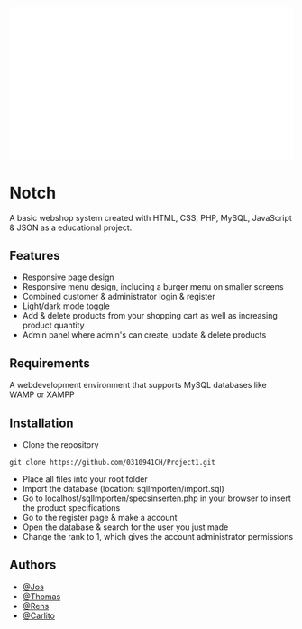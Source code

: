 ![Notch Logo](https://github.com/0310941CH/Project1/blob/e692eaf96d1e0c864d40d1567a51fc2eeeb5c7b9/images/notchLogo.png)

# Notch 

A basic webshop system created with HTML, CSS, PHP, MySQL, JavaScript & JSON as a educational project.


## Features

- Responsive page design
- Responsive menu design, including a burger menu on smaller screens
- Combined customer & administrator login & register
- Light/dark mode toggle 
- Add & delete products from your shopping cart as well as increasing product quantity
- Admin panel where admin's can create, update & delete products 


## Requirements

A webdevelopment environment that supports MySQL databases like WAMP or XAMPP


## Installation

- Clone the repository
```console
git clone https://github.com/0310941CH/Project1.git
```
- Place all files into your root folder
- Import the database (location: sqlImporten/import.sql)
- Go to localhost/sqlImporten/specsinserten.php in your browser to insert the product specifications
- Go to the register page & make a account
- Open the database & search for the user you just made
- Change the rank to 1, which gives the account administrator permissions

## Authors

- [@Jos](https://github.com/Jhodes)
- [@Thomas](https://github.com/ThomasMulders)
- [@Rens](https://github.com/RensGervink)
- [@Carlito](https://github.com/0310941CH)